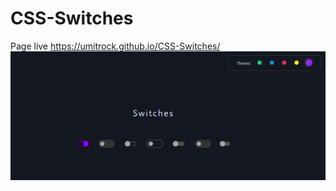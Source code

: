 # CSS-Switches
Page live https://umitrock.github.io/CSS-Switches/
<img src="https://github.com/UmitRock/CSS-Switches/blob/main/page.PNG?raw=true" alt="">
